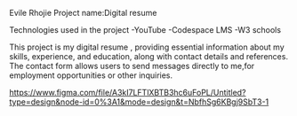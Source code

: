 Evile Rhojie
Project name:Digital resume

Technologies used in the project
-YouTube
-Codespace LMS
-W3 schools

This project is my digital resume , providing essential information about my skills, experience, and education, along with contact details and references. The contact form allows users to send messages directly to me,for employment opportunities or other inquiries.


https://www.figma.com/file/A3kI7LFTlXBTB3hc6uFoPL/Untitled?type=design&node-id=0%3A1&mode=design&t=NbfhSg6KBgj9SbT3-1